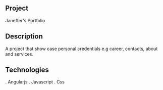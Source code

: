 ## Project
Janeffer's  Portfolio

## Description
A project that show case personal credentials e.g career, contacts, about and services.

## Technologies
  . Angularjs
  . Javascript
  . Css


